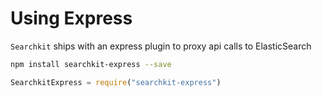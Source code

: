 # Using Express
`Searchkit` ships with an express plugin to proxy api calls to ElasticSearch

```sh
npm install searchkit-express --save
```

```js
SearchkitExpress = require("searchkit-express")
```
